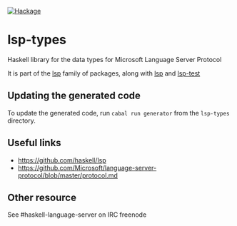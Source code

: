 [![Hackage](https://img.shields.io/hackage/v/lsp-types.svg)](https://hackage.haskell.org/package/lsp-types)

# lsp-types
Haskell library for the data types for Microsoft Language Server Protocol

It is part of the [lsp](https://github.com/haskell/lsp) family of
packages, along with [lsp](https://hackage.haskell.org/package/lsp)
and [lsp-test](https://hackage.haskell.org/package/lsp-test)

## Updating the generated code

To update the generated code, run `cabal run generator` from the `lsp-types` directory.

## Useful links

- https://github.com/haskell/lsp
- https://github.com/Microsoft/language-server-protocol/blob/master/protocol.md

## Other resource

See #haskell-language-server on IRC freenode
